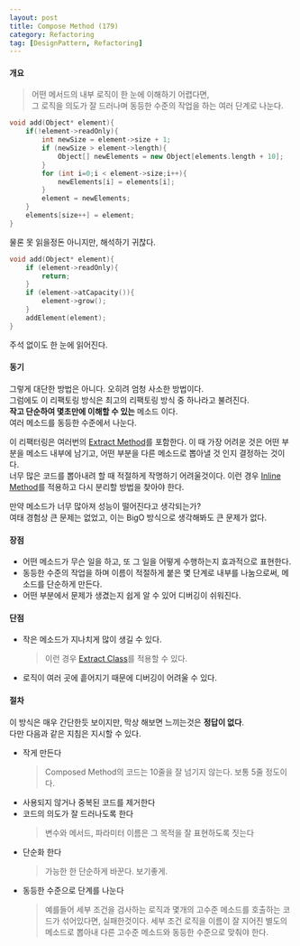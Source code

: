 ```yaml
---
layout: post
title: Compose Method (179)
category: Refactoring
tag: [DesignPattern, Refactoring] 
---
```


#### 개요

>어떤 메서드의 내부 로직이 한 눈에 이해하기 어렵다면,  
그 로직을 의도가 잘 드러나며 동등한 수준의 작업을 하는 여러 단계로 나눈다.  

```c++
void add(Object* element){
    if(!element->readOnly){
        int newSize = element->size + 1;
        if (newSize > element->length){
            Object[] newElements = new Object[elements.length + 10];
        }
        for (int i=0;i < element->size;i++){
            newElements[i] = elements[i];
        }
        element = newElements;
    }
    elements[size++] = element;
}
```
물론 못 읽을정돈 아니지만, 해석하기 귀찮다.  

```c++
void add(Object* element){
    if (element->readOnly){
        return;
    }
    if (element->atCapacity()){
        element->grow();
    }
    addElement(element);
}
```

주석 없이도 한 눈에 읽어진다.

#### 동기

그렇게 대단한 방법은 아니다. 오히려 엄청 사소한 방법이다.  
그럼에도 이 리팩토링 방식은 최고의 리팩토링 방식 중 하나라고 불려진다.  
**작고 단순하여 몇초만에 이해할 수 있는** 메소드 이다.  
여러 메소드를 동등한 수준에서 나눈다.  

이 리팩터링은 여러번의 [Extract Method](https://jo631.github.io/refactoring/2021/04/09/RefactoringToPattern/#extract-method)를 포함한다. 이 때 가장 어려운 것은 어떤 부분을 메소드 내부에 남기고, 어떤 부분을 다른 메소드로 뽑아낼 것 인지 결정하는 것이다.  
너무 많은 코드를 뽑아내려 할 때 적절하게 작명하기 어려울것이다. 이런 경우 [Inline Method](https://jo631.github.io/refactoring/2021/04/09/RefactoringToPattern/#inline-method)를 적용하고 다시 분리할 방법을 찾아야 한다.  

만약 메소드가 너무 많아져 성능이 떨어진다고 생각되는가?  
여태 경험상 큰 문제는 없었고, 이는 BigO 방식으로 생각해봐도 큰 문제가 없다.  


#### 장점

- 어떤 메소드가 무슨 일을 하고, 또 그 일을 어떻게 수행하는지 효과적으로 표현한다.  
- 동등한 수준의 작업을 하며 이름이 적절하게 붙은 몇 단계로 내부를 나눔으로써, 메소드를 단순하게 만든다.
- 어떤 부분에서 문제가 생겼는지 쉽게 알 수 있어 디버깅이 쉬워진다.  

#### 단점

- 작은 메소드가 지나치게 많이 생길 수 있다.  
    > 이런 경우 [Extract Class](https://jo631.github.io/refactoring/2021/04/09/RefactoringToPattern/#extract-class)를 적용할 수 있다.  
- 로직이 여러 곳에 흩어지기 때문에 디버깅이 어려울 수 있다.  

#### 절차  
이 방식은 매우 간단한듯 보이지만, 막상 해보면 느끼는것은 **정답이 없다**.  
다만 다음과 같은 지침은 지시할 수 있다.  

- 작게 만든다
    > Composed Method의 코드는 10줄을 잘 넘기지 않는다. 보통 5줄 정도이다. 
- 사용되지 않거나 중복된 코드를 제거한다
- 코드의 의도가 잘 드러나도록 한다
    > 변수와 메서드, 파라미터 이름은 그 목적을 잘 표현하도록 짓는다
- 단순화 한다
    > 가능한 한 단순하게 바꾼다. 보기좋게.
- 동등한 수준으로 단계를 나눈다
    > 예를들어 세부 조건을 검사하는 로직과 몇개의 고수준 메소드를 호출하는 코드가 섞어있다면, 실패한것이다. 세부 조건 로직을 이름이 잘 지어진 별도의 메소드로 뽑아내 다른 고수준 메소드와 동등한 수준으로 맞춰야 한다.  